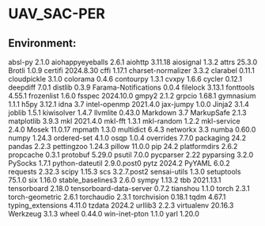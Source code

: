 # UAV_SAC-PER

## Environment:
absl-py                 2.1.0
aiohappyeyeballs        2.6.1
aiohttp                 3.11.18
aiosignal               1.3.2
attrs                   25.3.0
Brotli                  1.0.9
certifi                 2024.8.30
cffi                    1.17.1
charset-normalizer      3.3.2
clarabel                0.11.1
cloudpickle             3.1.0
colorama                0.4.6
contourpy               1.3.1
cvxpy                   1.6.6
cycler                  0.12.1
deepdiff                7.0.1
distlib                 0.3.9
Farama-Notifications    0.0.4
filelock                3.13.1
fonttools               4.55.1
frozenlist              1.6.0
fsspec                  2024.10.0
gmpy2                   2.1.2
grpcio                  1.68.1
gymnasium               1.1.1
h5py                    3.12.1
idna                    3.7
intel-openmp            2021.4.0
jax-jumpy               1.0.0
Jinja2                  3.1.4
joblib                  1.5.1
kiwisolver              1.4.7
llvmlite                0.43.0
Markdown                3.7
MarkupSafe              2.1.3
matplotlib              3.9.3
mkl                     2021.4.0
mkl-fft                 1.3.1
mkl-random              1.2.2
mkl-service             2.4.0
Mosek                   11.0.17
mpmath                  1.3.0
multidict               6.4.3
networkx                3.3
numba                   0.60.0
numpy                   1.24.3
ordered-set             4.1.0
osqp                    1.0.4
overrides               7.7.0
packaging               24.2
pandas                  2.2.3
pettingzoo              1.24.3
pillow                  11.0.0
pip                     24.2
platformdirs            2.6.2
propcache               0.3.1
protobuf                5.29.0
psutil                  7.0.0
pycparser               2.22
pyparsing               3.2.0
PySocks                 1.7.1
python-dateutil         2.9.0.post0
pytz                    2024.2
PyYAML                  6.0.2
requests                2.32.3
scipy                   1.15.3
scs                     3.2.7.post2
sensai-utils            1.3.0
setuptools              75.1.0
six                     1.16.0
stable_baselines3       2.6.0
sympy                   1.13.2
tbb                     2021.13.1
tensorboard             2.18.0
tensorboard-data-server 0.7.2
tianshou                1.1.0
torch                   2.3.1
torch-geometric         2.6.1
torchaudio              2.3.1
torchvision             0.18.1
tqdm                    4.67.1
typing_extensions       4.11.0
tzdata                  2024.2
urllib3                 2.2.3
virtualenv              20.16.3
Werkzeug                3.1.3
wheel                   0.44.0
win-inet-pton           1.1.0
yarl                    1.20.0
